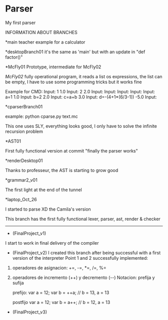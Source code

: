 # Parser
My first parser

INFORMATION ABOUT BRANCHES

*main
teacher example for a calculator

*desktopBranch01
it's the same as 'main' but with an update in "def factor()"

*McFly01
Prototype, intermediate for McFly02

*McFly02*
fully operational program, it reads a list os expressions, the list can be empty, I have to use some programming tricks but it works fine

Example for CMD:
Input: 1
1.0
Input: 2
2.0
Input:
Input:
Input:
Input:
Input: a=1
1.0
Input: b=2
2.0
Input: c=a+b
3.0
Input: d=-(4+1*(6/3-1))
-5.0
Input:

*cparserBranch01

example: python cparse.py text.mc

This one uses SLY, everything looks good, I only have to solve the infinite recursion problem

*AST01

First fully functional version at commit "finally the parser works"

*renderDesktop01

Thanks to professeur, the AST is starting to grow good

*grammar2_v01

The first light at the end of the tunnel

*laptop_Oct_26

I started to parse XD the Camila's version

This branch has the first fully functional lexer, parser, ast, render & checker
______________

* (FinalProject_v1)

I start to work in final delivery of the compiler

* (FinalProject_v2)
I created this branch after being successful with a first version of the interpreter
Point 1 and 2 successfully implemented:

1. operadores de asignacion: 
  +=, -=, *=, /=, %=

2. operadores de incremento (++) y decremento (--)
   Notacion: prefija y sufija

   prefijo:  var a = 12;
            var b = ++a;    // b = 13, a = 13

   postfijo  var a = 12;
             var b = a++;   // b = 12, a = 13 

* (FinalProject_v3)


